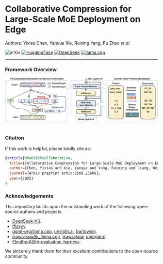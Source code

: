 # Collaborative Compression for Large-Scale MoE Deployment on Edge

Authors: Yixiao Chen, Yanyue Xie, Ruining Yang, Pu Zhao *et al.*

![arXiv](https://img.shields.io/badge/arXiv-2509.25689-df2a2a?logo=arxiv&logoColor=white)
[![HuggingFace](https://img.shields.io/badge/HuggingFace-bobchenyx-FFD21F?logo=huggingface&logoColor=yellow)](https://huggingface.co/bobchenyx/DeepSeek-V3-0324-MLA-GGUF)
[![DeepSeek](https://img.shields.io/badge/DeepSeek-Reference-0078D7?labelColor=555555&logoColor=white)](https://github.com/deepseek-ai/DeepSeek-V3)
[![llama.cpp](https://img.shields.io/badge/llama.cpp-Reference-4CAF50?labelColor=555555&logo=github&logoColor=white)](https://github.com/ggml-org/llama.cpp)

---

### Framework Overview
<div align="center">
  <img src="assets/main.png"/>
</div><br/>

### Citation

If this work is helpful, please kindly cite as:

```bibtex
@article{chen2025collaborative,
  title={Collaborative Compression for Large-Scale MoE Deployment on Edge},
  author={Chen, Yixiao and Xie, Yanyue and Yang, Ruining and Jiang, Wei and Wang, Wei and He, Yong and Chen, Yue and Zhao, Pu and Wang, Yanzhi},
  journal={arXiv preprint arXiv:2509.25689},
  year={2025}
}
```

### Acknowledgements

This repository builds upon the outstanding work of the following open-source authors and projects:

- [DeepSeek-V3](https://github.com/deepseek-ai/DeepSeek-V3).
- [tflsxyy](https://github.com/tflsxyy).
- [ggml-org/llama.cpp](https://github.com/ggml-org/llama.cpp), [unsloth.ai](https://unsloth.ai/), [bartowski](https://github.com/bartowski1182).  
- [ikawrakow/ik_llama.cpp](https://github.com/ikawrakow/ik_llama.cpp), [ikawrakow](https://github.com/ikawrakow), [ubergarm](https://github.com/ubergarm).
- [EleutherAI/lm-evaluation-harness](https://github.com/EleutherAI/lm-evaluation-harness).

We sincerely thank them for their excellent contributions to the open-source community.


